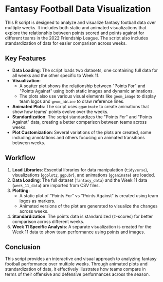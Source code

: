 # Fantasy Football Data Visualization

This R script is designed to analyze and visualize fantasy football data over multiple weeks. It includes both static and animated visualizations that explore the relationship between points scored and points against for different teams in the 2022 Friendship League. The script also includes standardization of data for easier comparison across weeks.

## Key Features

- **Data Loading**: The script loads two datasets, one containing full data for all weeks and the other specific to Week 11.
- **Visualization**: 
  - A scatter plot shows the relationship between "Points For" and "Points Against" using both static images and dynamic animations. 
  - The plots also use various visual elements like `geom_image` to display team logos and `geom_abline` to draw reference lines.
- **Animated Plots**: The script uses `gganimate` to create animations that show how teams' points evolve over the weeks.
- **Standardization**: The script standardizes the "Points For" and "Points Against" data, creating a better comparison between teams across weeks.
- **Plot Customization**: Several variations of the plots are created, some including annotations and others focusing on animated transitions between weeks.

## Workflow

1. **Load Libraries**: Essential libraries for data manipulation (`tidyverse`), visualizations (`ggplot2`, `ggpubr`), and animations (`gganimate`) are loaded.
2. **Data Loading**: The full dataset (`fantasy_data`) and the Week 11 data (`week_11_data`) are imported from CSV files.
3. **Plotting**: 
   - A static plot of "Points For" vs "Points Against" is created using team logos as markers.
   - Animated versions of the plot are generated to visualize the changes across weeks.
4. **Standardization**: The points data is standardized (z-scores) for better comparison across different weeks.
5. **Week 11 Specific Analysis**: A separate visualization is created for the Week 11 data to show team performance using points and images.

## Conclusion

This script provides an interactive and visual approach to analyzing fantasy football performance over multiple weeks. Through animated plots and standardization of data, it effectively illustrates how teams compare in terms of their offensive and defensive performances across the season.
